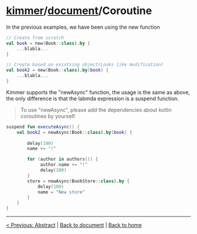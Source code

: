 # [kimmer](https://github.com/babyfish-ct/kimme)/[document](README.md)/Coroutine

In the previous examples, we have been using the new function

```kt
// Create from scratch
val book = new(Book::class).by {
    ...blabla...
}

// Create based on existsing object(Looks like modification) 
val book2 = new(Book::class).by(book) {
    ...blabla...
}
```

Kimmer supports the "newAsync" function, the usage is the same as above, the only difference is that the labmda expression is a suspend function.

> To use "newAsync", please add the dependencies about kotlin coroutines by yourself.

```kt
suspend fun executeAsync() {
    val book2 = newAsync(Book::class).by(book) {
 
        delay(100)
        name += "!"

        for (author in authors()) {
             author.name += "!"
             delay(100)
        }
        store = newAsync(BookStore::class).by {
            delay(100)
            name = "New store"
        }
    }
}
```

----

[< Previous: Abstract](abstract.md) | [Back to document](README.md) | [Back to home](https://github.com/babyfish-ct/kimme)
